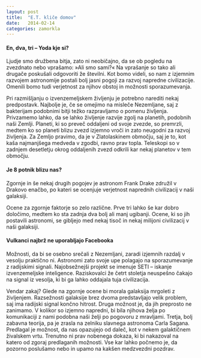 ```yaml
---
layout: post
title:  "E.T. kliče domov"
date:   2014-02-14
categories: zamorkla
---
```

#### En, dva, tri – Yoda kje si?
Ljudje smo družbena bitja, zato ni neobičajno, da se ob pogledu na zvezdnato nebo vprašamo: »Ali smo sami?« Na vprašanje so tako ali drugače poskušali odgovoriti že številni. Kot bomo videli, so nam z izjemnim razvojem astronomije postali bolj jasni pogoji za razvoj napredne civilizacije. Omenili bomo tudi verjetnost za njihov obstoj in možnosti sporazumevanja.


Pri razmišljanju o izvenzemeljskem življenju je potrebno narediti nekaj predpostavk. Najbolje je, če se omejimo na misleče Nezemljane, saj z bakterijam podobnimi bitji težko razpravljamo o pomenu življenja. Privzamemo lahko, da se lahko življenje razvije zgolj na planetih, podobnih naši Zemlji. Planeti, ki so preveč oddaljeni od svoje zvezde, so premrzli, medtem ko so planeti blizu zvezd izjemno vroči in zato neugodni za razvoj življenja. Za Zemljo pravimo, da je v Zlatolaskinem območju, saj je to, kot kaša najmanjšega medveda v zgodbi, ravno prav topla. Teleskopi so v zadnjem desetletju okrog oddaljenih zvezd odkrili kar nekaj planetov v tem območju.

#### Je 8 potnik blizu nas?
Zgornje in še nekaj drugih pogojev je astronom Frank Drake združil v Drakovo enačbo, po kateri se ocenjuje verjetnost naprednih civilizacij v naši galaksiji.









Ocene za zgornje faktorje so zelo različne. Prve tri lahko še kar dobro določimo, medtem ko sta zadnja dva bolj ali manj ugibanji. Ocene, ki so jih postavili astronomi, se gibljejo med nekaj tisoč in nekaj milijoni civilizacij v naši galaksiji.


#### Vulkanci najbrž ne uporabljajo Facebooka
Možnosti, da bi se osebno srečali z Nezemljani, zaradi izjemnih razdalj v vesolju praktično ni. Astronomi zato svoje upe polagajo na sporazumevanje z radijskimi signali. Najobsežnejši projekt se imenuje SETI – iskanje izvenzemeljske inteligence. Raziskovalci že četrt stoletja neuspešno čakajo na signal iz vesolja, ki bi ga lahko oddajala tuja civilizacija.


Vendar zakaj? Glede na zgornje ocene bi morala galaksija mrgoleti z življenjem. Razsežnosti galaksije brez dvoma predstavljajo velik problem, saj ima radijski signal končno hitrost. Druga možnost je, da jih preprosto ne zanimamo. V kolikor so izjemno napredni, bi bila njihova želja po komunikaciji z nami podobna naši želji po pogovoru z mravljami. Tretja, bolj zabavna teorija, pa je zrasla na zelniku slavnega astronoma Carla Sagana. Predlagal je možnost, da nas opazujejo od daleč, kot v nekem galaktičnem živalskem vrtu.
Trenutno ni prav nobenega dokaza, ki bi nakazoval na katero od zgoraj predlaganih možnosti. Vse kar lahko počnemo je, da pozorno poslušamo nebo in upamo na kakšen medzvezdni pozdrav.